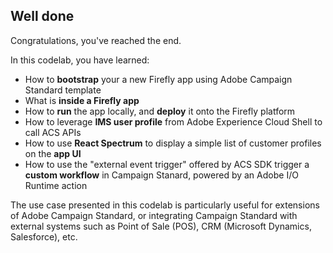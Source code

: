 ## Well done

Congratulations, you've reached the end.

In this codelab, you have learned:
* How to **bootstrap** your a new Firefly app using Adobe Campaign Standard template
* What is **inside a Firefly app**
* How to **run** the app locally, and **deploy** it onto the Firefly platform
* How to leverage **IMS user profile** from Adobe Experience Cloud Shell to call ACS APIs
* How to use **React Spectrum** to display a simple list of customer profiles on the **app UI**
* How to use the "external event trigger" offered by ACS SDK trigger a **custom workflow** in Campaign Stanard, powered by an Adobe I/O Runtime action

The use case presented in this codelab is particularly useful for extensions of Adobe Campaign Standard, or integrating Campaign Standard with external systems such as Point of Sale (POS), CRM (Microsoft Dynamics, Salesforce), etc.